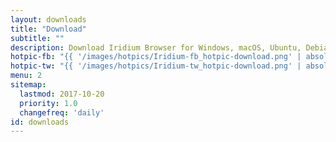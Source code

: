 ```yaml
---
layout: downloads
title: "Download"
subtitle: ""
description: Download Iridium Browser for Windows, macOS, Ubuntu, Debian, Mint, OpenSUSE, Fedora and Red Hat Enterprise Linux
hotpic-fb: "{{ '/images/hotpics/Iridium-fb_hotpic-download.png' | absolute_url }}"
hotpic-tw: "{{ '/images/hotpics/Iridium-tw_hotpic-download.png' | absolute_url }}"
menu: 2
sitemap:
  lastmod: 2017-10-20
  priority: 1.0
  changefreq: 'daily'
id: downloads
---
```


<script type="text/javascript">
var parser = new UAParser();
var result = parser.getResult();
var os_name = result.os.name;
if (os_name == "Windows") { window.location="{{ '/downloads/windows.html' | relative_url }}"; }
else if (os_name == "Mac OS") { window.location="{{ '/downloads/macosx.html' | relative_url }}"; } 
else if (os_name == "Ubuntu") { window.location="{{ '/downloads/linux.html' | relative_url }}"; }
else if (os_name == "Debian") { window.location="{{ '/downloads/linux.html' | relative_url }}"; }
else if (os_name == "Linux") { window.location="{{ '/downloads/linux.html' | relative_url }}"; }
else if (os_name == "SUSE") { window.location="{{ '/downloads/linux.html#suse' | relative_url }}"; }
else if (os_name == "CentOS") { window.location="{{ '/downloads/linux.html' | relative_url }}"; }
else if (os_name == "Fedora") { window.location="{{ '/downloads/linux.html#fedora' | relative_url }}"; }
else if (os_name == "DragonFly") { window.location="{{ '/downloads/linux.html' | relative_url }}"; }
else if (os_name == "Gentoo") { window.location="{{ '/downloads/linux.html' | relative_url }}"; }
else if (os_name == "Mint") { window.location="{{ '/downloads/linux.html' | relative_url }}"; }
else if (os_name == "RedHat") { window.location="{{ '/downloads/linux.html#redhat' | relative_url }}"; }
else if (os_name == "Slackware") { window.location="{{ '/downloads/linux.html' | relative_url }}"; }
else if (os_name == "VectorLinux") { window.location="{{ '/downloads/linux.html' | relative_url }}"; }
else { window.location="{{ '/downloads/sorry.html' | relative_url }}"; }
</script>

<script type="application/ld+json">
[
	{
		"@context": "http://schema.org/",
		"@type": "SoftwareApplication",
		"name": "{{ site.title }}",
		"url": "{{ site.url }}",
		"downloadUrl": "{{ '/downloads/' | absolute_url }}",
		"description": "{{ site.description }}",
		"applicationCategory": "Browser",
		"operatingSystem": "Windows, macOS, Ubuntu, Debian, openSUSE, Fedora, Red Hat Enterprise Linux",
		"aggregateRating": {
			"@type": "AggregateRating",
			"bestRating": "100",
			"ratingCount": "421",
			"ratingValue": "87"
		},
		"image": {
			"@type": "ImageObject",
			"height": "200",
			"width": "200",
			"contentUrl": "{{ site.hotpic | absolute_url }}",
			"url": "{{ absolute_url }}"
		},
		"offers": {
		"@type": "Offer",
		"priceCurrency": "EUR",
		"price": "0.00"		
		}
	},
	{ 
		"@context": "http://schema.org",
		"@type": "Product",
		"aggregateRating": {
			"@type": "AggregateRating",
			"bestRating": "100",
			"ratingCount": "421",
			"ratingValue": "87"
		},
		"name": "{{ site.title }}",
		"url": "{{ site.url | append: site.baseurl}}",
		"description": "{{ site.description }}",
		"image": {
			"@type": "ImageObject",
			"height": "200",
			"width": "200",
			"contentUrl": "{{ site.hotpic | absolute_url }}",
			"url": "{{ absolute_url }}"
		},
		"offers": {
			"@type": "Offer",
			"priceCurrency": "EUR",
			"price": "0.00"		
		}
	}
]
</script>

